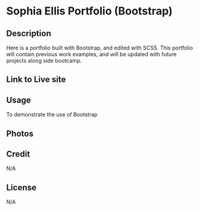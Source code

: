 # Sophia Ellis Portfolio (Bootstrap)

## Description 
Here is a portfolio built with Bootstrap, and edited with SCSS.
This portfolio will contain previous work examples, and will be updated with future projects along side bootcamp.

## Link to Live site


## Usage
To demonstrate the use of Bootstrap

## Photos


## Credit 
N/A

## License
N/A